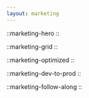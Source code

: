 ```yaml
---
layout: marketing
---
```

::marketing-hero
::

::marketing-grid
::

::marketing-optimized
::

::marketing-dev-to-prod
::

::marketing-follow-along
::